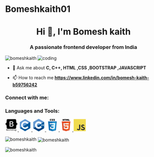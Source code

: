 # Bomeshkaith01

<h1 align="center">Hi 👋, I'm Bomesh kaith</h1>
<h3 align="center">A passionate frontend developer from India</h3>

<img align = "right" alt ="coding" width = "400" src ="https://user-images.githubusercontent.com/55389276/140866485-8fb1c876-9a8f-4d6a-98dc-08c4981eaf70.gif">
<p align="left"> <img src="https://komarev.com/ghpvc/?username=bomeshkaith&label=Profile%20views&color=0e75b6&style=flat" alt="bomeshkaith" /> </p>

- 💬 Ask me about **C, C++, HTML ,CSS ,BOOTSTRAP ,JAVASCRIPT**

- 📫 How to reach me **https://www.linkedin.com/in/bomesh-kaith-b59756242**

<h3 align="left">Connect with me:</h3>
<p align="left">
</p>

<h3 align="left">Languages and Tools:</h3>
<p align="left"> <a href="https://getbootstrap.com" target="_blank" rel="noreferrer"> <img src="https://raw.githubusercontent.com/devicons/devicon/master/icons/bootstrap/bootstrap-plain-wordmark.svg" alt="bootstrap" width="40" height="40"/> </a> <a href="https://www.cprogramming.com/" target="_blank" rel="noreferrer"> <img src="https://raw.githubusercontent.com/devicons/devicon/master/icons/c/c-original.svg" alt="c" width="40" height="40"/> </a> <a href="https://www.w3schools.com/cpp/" target="_blank" rel="noreferrer"> <img src="https://raw.githubusercontent.com/devicons/devicon/master/icons/cplusplus/cplusplus-original.svg" alt="cplusplus" width="40" height="40"/> </a> <a href="https://www.w3schools.com/css/" target="_blank" rel="noreferrer"> <img src="https://raw.githubusercontent.com/devicons/devicon/master/icons/css3/css3-original-wordmark.svg" alt="css3" width="40" height="40"/> </a> <a href="https://www.w3.org/html/" target="_blank" rel="noreferrer"> <img src="https://raw.githubusercontent.com/devicons/devicon/master/icons/html5/html5-original-wordmark.svg" alt="html5" width="40" height="40"/> </a> <a href="https://developer.mozilla.org/en-US/docs/Web/JavaScript" target="_blank" rel="noreferrer"> <img src="https://raw.githubusercontent.com/devicons/devicon/master/icons/javascript/javascript-original.svg" alt="javascript" width="40" height="40"/> </a> </p>

<p><img align="left" src="https://github-readme-stats.vercel.app/api/top-langs?username=bomeshkaith&show_icons=true&locale=en&layout=compact" alt="bomeshkaith" /></p>

<p>&nbsp;<img align="center" src="https://github-readme-stats.vercel.app/api?username=bomeshkaith&show_icons=true&locale=en" alt="bomeshkaith" /></p>

<p><img align="center" src="https://github-readme-streak-stats.herokuapp.com/?user=bomeshkaith&" alt="bomeshkaith" /></p>
